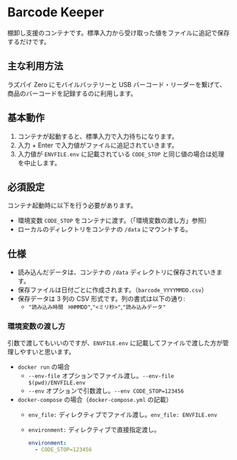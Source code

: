 # Barcode Keeper

棚卸し支援のコンテナです。標準入力から受け取った値をファイルに追記で保存するだけです。

## 主な利用方法

ラズパイ Zero にモバイルバッテリーと USB バーコード・リーダーを繋げて、商品のバーコードを記録するのに利用します。

## 基本動作

1. コンテナが起動すると、標準入力で入力待ちになります。
2. 入力 + Enter で入力値がファイルに追記されていきます。
3. 入力値が `ENVFILE.env` に記載されている `CODE_STOP` と同じ値の場合は処理を中止します。

## 必須設定

コンテナ起動時に以下を行う必要があります。

- 環境変数 `CODE_STOP` をコンテナに渡す。（「環境変数の渡し方」参照）
- ローカルのディレクトリをコンテナの `/data` にマウントする。

## 仕様

- 読み込んだデータは、コンテナの `/data` ディレクトリに保存されていきます。
- 保存ファイルは日付ごとに作成されます。（`barcode_YYYYMMDD.csv`）
- 保存データは 3 列の CSV 形式です。列の書式は以下の通り:
  - `"読み込み時間　HHMMDD"`,`"<ミリ秒>"`,`"読み込みデータ"`

### 環境変数の渡し方

引数で渡してもいいのですが、`ENVFILE.env` に記載してファイルで渡した方が管理しやすいと思います。

- `docker run` の場合
  - `--env-file` オプションでファイル渡し。`--env-file $(pwd)/ENVFILE.env`
  - `--env` オプションで引数渡し。`--env CODE_STOP=123456`
- `docker-compose` の場合（`docker-compose.yml` の記載）
  - `env_file:` ディレクティブでファイル渡し。`env_file: ENVFILE.env`
  - `environment:` ディレクティブで直接指定渡し。

    ```yaml
    environment:
      - CODE_STOP=123456
    ```
